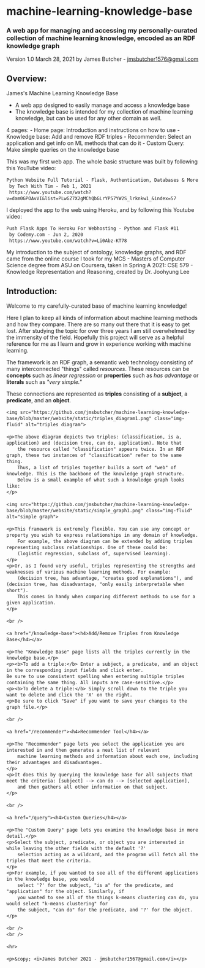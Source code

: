 # machine-learning-knowledge-base

### A web app for managing and accessing my personally-curated collection of machine learning knowledge, encoded as an RDF knowledge graph
Version 1.0
March 28, 2021
by James Butcher - jmsbutcher1576@gmail.com

## Overview:

James's Machine Learning Knowledge Base

 - A web app designed to easily manage and access a knowledge base
 - The knowledge base is intended for my collection of machine learning knowledge,
    but can be used for any other domain as well.

4 pages:
    - Home page: Introduction and instructions on how to use
    - Knowledge base: Add and remove RDF triples
    - Recommender: Select an application and get info on ML methods that can do it
    - Custom Query: Make simple queries on the knowledge base

This was my first web app. The whole basic structure was built by following
 this YouTube video:

    Python Website Full Tutorial - Flask, Authentication, Databases & More
     by Tech With Tim - Feb 1, 2021
     https://www.youtube.com/watch?v=dam0GPOAvVI&list=PLwGZ7X2gMChQbGLrYP57YW2S_lrknkw1_&index=57

I deployed the app to the web using Heroku, and by following this Youtube video:

    Push Flask Apps To Heroku For Webhosting - Python and Flask #11
     by Codemy.com - Jun 2, 2020
     https://www.youtube.com/watch?v=Li0Abz-KT78

My introduction to the subject of ontology, knowledge graphs, and RDF came from the online course I took
 for my MCS - Masters of Computer Science degree from ASU on Coursera, taken in Spring A 2021:
     CSE 579 - Knowledge Representation and Reasoning, created by Dr. Joohyung Lee


## Introduction:

<p>Welcome to my carefully-curated base of machine learning knowledge!</p>
    <p>Here I plan to keep all kinds of information about machine learning methods and how they compare. There are so many out there 
        that it is easy to get lost. After studying the topic for over three years I am still overwhelmed by the immensity of the field.
        Hopefully this project will serve as a helpful reference for me as I learn and grow in experience working with machine learning.</p>
    <p>The framework is an RDF graph, a semantic web technology consisting of many interconnected "things" called <i>resources</i>.
        These resources can be <b>concepts</b> such as <i>linear regression</i> or <b>properties</b> such as <i>has advantage</i> or 
        <b>literals</b> such as <i>"very simple."</i></p>
    <p>These connections are represented as <b>triples</b> consisting of a <b>subject</b>, a <b>predicate</b>, and an <b>object</b>.</p>

    <img src="https://github.com/jmsbutcher/machine-learning-knowledge-base/blob/master/website/static/triples_diagram1.png" class="img-fluid" alt="triples diagram">

    <p>The above diagram depicts two triples: (classification, is a, application) and (decision tree, can do, application). Note that 
        the resource called "classification" appears twice. In an RDF graph, these two instances of "classification" refer to the same thing. 
        Thus, a list of triples together builds a sort of "web" of knowledge. This is the backbone of the knowledge graph structure.
        Below is a small example of what such a knowledge graph looks like:
    </p>
    
    <img src="https://github.com/jmsbutcher/machine-learning-knowledge-base/blob/master/website/static/simple_graph1.png" class="img-fluid" alt="simple graph">

    <p>This framework is extremely flexible. You can use any concept or property you wish to express relationships in any domain of knowledge.
        For example, the above diagram can be extended by adding triples representing subclass relationships. One of these could be:
        (logistic regression, subclass of, supervised learning).
    </p>
    <p>Or, as I found very useful, triples representing the strengths and weaknesses of various machine learning methods. For example:
        (decision tree, has advantage, "creates good explanations"), and (decision tree, has disadvantage, "only easily interpretable when short").
        This comes in handy when comparing different methods to use for a given application.
    </p>

    <br />

    <a href="/knowledge-base"><h4>Add/Remove Triples from Knowledge Base</h4></a>

    <p>The "Knowledge Base" page lists all the triples currently in the knowledge base.</p>
    <p><b>To add a triple:</b> Enter a subject, a predicate, and an object in the corresponding input fields and click enter.
    Be sure to use consistent spelling when entering multiple triples containing the same thing. All inputs are case-sensitive.</p>
    <p><b>To delete a triple:</b> Simply scroll down to the triple you want to delete and click the 'X' on the right.
    <p>Be sure to click "Save" if you want to save your changes to the graph file.</p>

    <br />

    <a href="/recommender"><h4>Recommender Tool</h4></a>

    <p>The "Recommender" page lets you select the application you are interested in and then generates a neat list of relevant
        machine learning methods and information about each one, including their advantages and disadvantages. 
    </p>
    <p>It does this by querying the knowledge base for all subjects that meet the criteria: [subject] --> can do --> [selected application],
        and then gathers all other information on that subject.
    </p>

    <br />

    <a href="/query"><h4>Custom Queries</h4></a>

    <p>The "Custom Query" page lets you examine the knowledge base in more detail.</p>
    <p>Select the subject, predicate, or object you are interested in while leaving the other fields with the default '?'
        selection acting as a wildcard, and the program will fetch all the triples that meet the criteria.
    </p>
    <p>For example, if you wanted to see all of the different applications in the knowledge base, you would
        select '?' for the subject, "is a" for the predicate, and "application" for the object. Similarly, if 
        you wanted to see all of the things k-means clustering can do, you would select "k-means clustering" for 
        the subject, "can do" for the predicate, and '?' for the object.
    </p>

    <br />
    <br />

    <hr>

    <p>&copy; <i>James Butcher 2021 - jmsbutcher1567@gmail.com</i></p>

